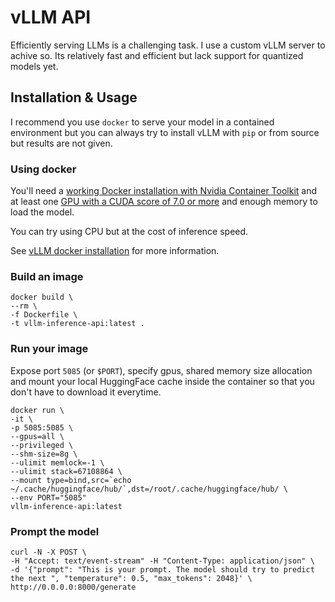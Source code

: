 # vLLM API

Efficiently serving LLMs is a challenging task. I use a custom vLLM server to achive so. Its relatively fast and efficient but lack support for quantized models yet.

## Installation & Usage

I recommend you use `docker` to serve your model in a contained environment but you can always try to install vLLM with `pip` or from source but results are not given.

### Using docker

You'll need a [working Docker installation with Nvidia Container Toolkit](https://docs.docker.com/config/containers/resource_constraints/#gpu) and at least one [GPU with a CUDA score of 7.0 or more](https://developer.nvidia.com/cuda-gpus) and enough memory to load the model.

You can try using CPU but at the cost of inference speed.

See [vLLM docker installation](https://vllm.readthedocs.io/en/latest/getting_started/installation.html) for more information.

### Build an image

```shell
docker build \
--rm \
-f Dockerfile \
-t vllm-inference-api:latest .
```

### Run your image

Expose port `5085` (or `$PORT`), specify gpus, shared memory size allocation and mount your local HuggingFace cache inside the container so that you don't have to download it everytime.

```shell
docker run \
-it \
-p 5085:5085 \
--gpus=all \
--privileged \
--shm-size=8g \
--ulimit memlock=-1 \
--ulimit stack=67108864 \
--mount type=bind,src=`echo ~/.cache/huggingface/hub/`,dst=/root/.cache/huggingface/hub/ \
--env PORT="5085"
vllm-inference-api:latest
```

### Prompt the model

```shell
curl -N -X POST \
-H "Accept: text/event-stream" -H "Content-Type: application/json" \
-d '{"prompt": "This is your prompt. The model should try to predict the next ", "temperature": 0.5, "max_tokens": 2048}' \
http://0.0.0.0:8000/generate
```
